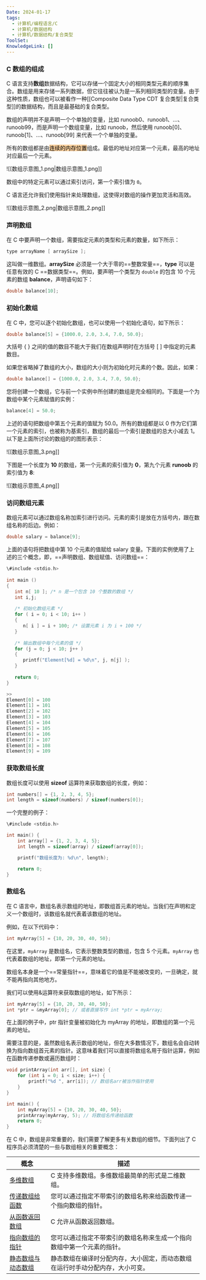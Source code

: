 ```yaml
---
Date: 2024-01-17
tags:
  - 计算机/编程语言/C
  - 计算机/数据结构
  - 计算机/数据结构/复合类型
ToolSet: 
KnowledgeLink: []
---
```

### **C 数组的组成**

C 语言支持**数组**数据结构，它可以存储一个固定大小的相同类型元素的顺序集合。数组是用来存储一系列数据，但它往往被认为是一系列相同类型的变量。由于这种性质，数组也可以被看作一种[[Composite Data Type CDT 复合类型|复合类型]]的数据结构，而且是最基础的复合类型。

数组的声明并不是声明一个个单独的变量，比如 runoob0、runoob1、...、runoob99，而是声明一个数组变量，比如 runoob，然后使用 runoob[0]、runoob[1]、...、runoob[99] 来代表一个个单独的变量。

所有的数组都是由<mark style="background: #FFB86CA6;">连续的内存位置</mark>组成。最低的地址对应第一个元素，最高的地址对应最后一个元素。

![[数组示意图_1.png|数组示意图_1.png]]

数组中的特定元素可以通过索引访问，第一个索引值为 `0`。

C 语言还允许我们使用指针来处理数组，这使得对数组的操作更加灵活和高效。

![[数组示意图_2.png|数组示意图_2.png]]

### 声明数组

在 C 中要声明一个数组，需要指定元素的类型和元素的数量，如下所示：

```C
type arrayName [ arraySize ];
```

这叫做一维数组。**arraySize** 必须是一个大于零的==整数常量==，**type** 可以是任意有效的 C ==数据类型==。例如，要声明一个类型为 `double` 的包含 10 个元素的数组 **balance**，声明语句如下：

```C
double balance[10];
```

### 初始化数组

在 C 中，您可以逐个初始化数组，也可以使用一个初始化语句，如下所示：

```C
double balance[5] = {1000.0, 2.0, 3.4, 7.0, 50.0};
```

大括号 { } 之间的值的数目不能大于我们在数组声明时在方括号 [ ] 中指定的元素数目。

如果您省略掉了数组的大小，数组的大小则为初始化时元素的个数。因此，如果：

```C
double balance[] = {1000.0, 2.0, 3.4, 7.0, 50.0};
```

您将创建一个数组，它与前一个实例中所创建的数组是完全相同的。下面是一个为数组中某个元素赋值的实例：

```C
balance[4] = 50.0;
```

上述的语句把数组中第五个元素的值赋为 50.0。所有的数组都是以 0 作为它们第一个元素的索引，也被称为基索引，数组的最后一个索引是数组的总大小减去 1。以下是上面所讨论的数组的的图形表示：

![[数组示意图_3.png]]

下图是一个长度为 **10** 的数组，第一个元素的索引值为 **0**，第九个元素 **runoob** 的索引值为 **8**:

![[数组示意图_4.png]]

### **访问数组元素**

数组元素可以通过数组名称加索引进行访问。元素的索引是放在方括号内，跟在数组名称的后边。例如：

```C
double salary = balance[9];
```

上面的语句将把数组中第 10 个元素的值赋给 salary 变量。下面的实例使用了上述的三个概念，即，==声明数组、数组赋值、访问数组==：

```C
\#include <stdio.h>
 
int main ()
{
   int n[ 10 ]; /* n 是一个包含 10 个整数的数组 */
   int i,j;
 
   /* 初始化数组元素 */         
   for ( i = 0; i < 10; i++ )
   {
      n[ i ] = i + 100; /* 设置元素 i 为 i + 100 */
   }
   
   /* 输出数组中每个元素的值 */
   for (j = 0; j < 10; j++ )
   {
      printf("Element[%d] = %d\n", j, n[j] );
   }
 
   return 0;
}

>>
Element[0] = 100
Element[1] = 101
Element[2] = 102
Element[3] = 103
Element[4] = 104
Element[5] = 105
Element[6] = 106
Element[7] = 107
Element[8] = 108
Element[9] = 109
```

### 获取数组长度

数组长度可以使用 **sizeof** 运算符来获取数组的长度，例如：

```C
int numbers[] = {1, 2, 3, 4, 5};
int length = sizeof(numbers) / sizeof(numbers[0]);
```

一个完整的例子：

```C
\#include <stdio.h>

int main() {
    int array[] = {1, 2, 3, 4, 5};
    int length = sizeof(array) / sizeof(array[0]);

    printf("数组长度为: %d\n", length);

    return 0;
}
```

### 数组名

在 C 语言中，数组名表示数组的地址，即数组首元素的地址。当我们在声明和定义一个数组时，该数组名就代表着该数组的地址。

例如，在以下代码中：

```C
int myArray[5] = {10, 20, 30, 40, 50};
```

在这里，`myArray` 是数组名，它表示整数类型的数组，包含 5 个元素。`myArray` 也代表着数组的地址，即第一个元素的地址。

数组名本身是一个==常量指针==，意味着它的值是不能被改变的，一旦确定，就不能再指向其他地方。

我们可以使用&运算符来获取数组的地址，如下所示：

```C
int myArray[5] = {10, 20, 30, 40, 50};
int *ptr = &myArray[0]; // 或者直接写作 int *ptr = myArray;
```

在上面的例子中，ptr 指针变量被初始化为 myArray 的地址，即数组的第一个元素的地址。

需要注意的是，虽然数组名表示数组的地址，但在大多数情况下，数组名会自动转换为指向数组首元素的指针。这意味着我们可以直接将数组名用于指针运算，例如在函数传递参数或遍历数组时：

```C
void printArray(int arr[], int size) {
    for (int i = 0; i < size; i++) {
        printf("%d ", arr[i]); // 数组名arr被当作指针使用
    }
}

int main() {
    int myArray[5] = {10, 20, 30, 40, 50};
    printArray(myArray, 5); // 将数组名传递给函数
    return 0;
}
```

在 C 中，数组是非常重要的，我们需要了解更多有关数组的细节。下面列出了 C 程序员必须清楚的一些与数组相关的重要概念：

|概念|描述|
|---|---|
|[多维数组](https://www.runoob.com/cprogramming/c-multi-dimensional-arrays.html)|C 支持多维数组。多维数组最简单的形式是二维数组。|
|[传递数组给函数](https://www.runoob.com/cprogramming/c-passing-arrays-to-functions.html)|您可以通过指定不带索引的数组名称来给函数传递一个指向数组的指针。|
|[从函数返回数组](https://www.runoob.com/cprogramming/c-return-arrays-from-function.html)|C 允许从函数返回数组。|
|[指向数组的指针](https://www.runoob.com/cprogramming/c-pointer-to-an-array.html)|您可以通过指定不带索引的数组名称来生成一个指向数组中第一个元素的指针。|
|[静态数组与动态数组](https://www.runoob.com/cprogramming/c-static-dynamic-array.html)|静态数组在编译时分配内存，大小固定，而动态数组在运行时手动分配内存，大小可变。|